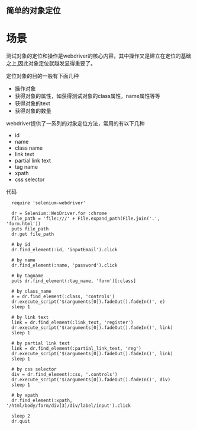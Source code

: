 简单的对象定位
--------------

场景
====
测试对象的定位和操作是webdriver的核心内容，其中操作又是建立在定位的基础之上,因此对象定位就越发显得重要了。

定位对象的目的一般有下面几种

* 操作对象
* 获得对象的属性，如获得测试对象的class属性，name属性等等
* 获得对象的text
* 获得对象的数量

webdriver提供了一系列的对象定位方法，常用的有以下几种

* id
* name
* class name
* link text
* partial link text
* tag name
* xpath
* css selector

代码
```
  require 'selenium-webdriver'

  dr = Selenium::WebDriver.for :chrome
  file_path = 'file:///' + File.expand_path(File.join('.', 'form.html'))
  puts file_path
  dr.get file_path

  # by id
  dr.find_element(:id, 'inputEmail').click

  # by name
  dr.find_element(:name, 'password').click

  # by tagname
  puts dr.find_element(:tag_name, 'form')[:class]

  # by class_name
  e = dr.find_element(:class, 'controls')
  dr.execute_script('$(arguments[0]).fadeOut().fadeIn()', e)
  sleep 1

  # by link text
  link = dr.find_element(:link_text, 'register')
  dr.execute_script('$(arguments[0]).fadeOut().fadeIn()', link)
  sleep 1

  # by partial link text
  link = dr.find_element(:partial_link_text, 'reg')
  dr.execute_script('$(arguments[0]).fadeOut().fadeIn()', link)
  sleep 1

  # by css selector
  div = dr.find_element(:css, '.controls')
  dr.execute_script('$(arguments[0]).fadeOut().fadeIn()', div)
  sleep 1

  # by xpath
  dr.find_element(:xpath, '/html/body/form/div[3]/div/label/input').click

  sleep 2
  dr.quit
```

